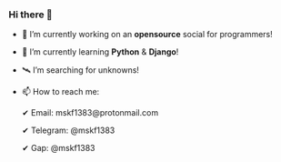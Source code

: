 ### Hi there 👋

- 🔭 I’m currently working on an **opensource** social for programmers!
- 🌱 I’m currently learning **Python** & **Django**!
- 🛰 I’m searching for unknowns!
- 📫 How to reach me:

     ✔ Email: &#109;&#115;&#107;&#102;&#049;&#051;&#056;&#051;&#064;&#112;&#114;&#111;&#116;&#111;&#110;&#109;&#097;&#105;&#108;&#046;&#099;&#111;&#109;

     ✔ Telegram: @mskf1383

     ✔ Gap: @mskf1383
